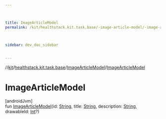 ```yaml
---



title: ImageArticleModel
permalink: /kit/healthstack.kit.task.base/-image-article-model/-image-article-model.html



sidebar: dev_doc_sidebar


---
```




//[kit](/kit.html)/[healthstack.kit.task.base](../index.html)/[ImageArticleModel](index.html)/[ImageArticleModel](-image-article-model.html)



# ImageArticleModel



[androidJvm]\
fun [ImageArticleModel](-image-article-model.html)(id: [String](https://kotlinlang.org/api/latest/jvm/stdlib/kotlin/-string/index.html), title: [String](https://kotlinlang.org/api/latest/jvm/stdlib/kotlin/-string/index.html), description: [String](https://kotlinlang.org/api/latest/jvm/stdlib/kotlin/-string/index.html), drawableId: [Int](https://kotlinlang.org/api/latest/jvm/stdlib/kotlin/-int/index.html)?)







